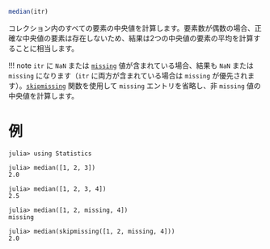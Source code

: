 ```julia
median(itr)
```

コレクション内のすべての要素の中央値を計算します。要素数が偶数の場合、正確な中央値の要素は存在しないため、結果は2つの中央値の要素の平均を計算することに相当します。

!!! note
    `itr` に `NaN` または [`missing`](@ref) 値が含まれている場合、結果も `NaN` または `missing` になります（`itr` に両方が含まれている場合は `missing` が優先されます）。[`skipmissing`](@ref) 関数を使用して `missing` エントリを省略し、非 `missing` 値の中央値を計算します。


# 例

```jldoctest
julia> using Statistics

julia> median([1, 2, 3])
2.0

julia> median([1, 2, 3, 4])
2.5

julia> median([1, 2, missing, 4])
missing

julia> median(skipmissing([1, 2, missing, 4]))
2.0
```
